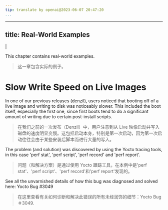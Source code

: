 ```yaml
---
tip: translate by openai@2023-06-07 20:47:20
...
```

---
title: Real-World Examples
--------------------------

|

This chapter contains real-world examples.

> 这一章包含实际的例子。

# Slow Write Speed on Live Images

In one of our previous releases (denzil), users noticed that booting off of a live image and writing to disk was noticeably slower. This included the boot itself, especially the first one, since first boots tend to do a significant amount of writing due to certain post-install scripts.

> 在我们之前的一次发布（Denzil）中，用户注意到从 Live 映像启动并写入磁盘的速度明显变慢。这包括启动本身，特别是第一次启动，因为第一次启动往往会由于某些安装后脚本而进行大量的写入。

The problem (and solution) was discovered by using the Yocto tracing tools, in this case \'perf stat\', \'perf script\', \'perf record\' and \'perf report\'.

> 问题（和解决方案）是通过使用 Yocto 跟踪工具，在本例中是'perf stat'、'perf script'、'perf record'和'perf report'发现的。

See all the unvarnished details of how this bug was diagnosed and solved here: Yocto Bug #3049

> 在这里查看有关如何诊断和解决此错误的所有未经润饰的细节：Yocto Bug＃3049.
